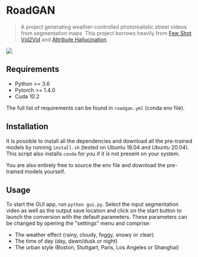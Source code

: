 # RoadGAN

> A project generating weather-controlled photorealistic street videos from segmentation maps.
This project borrows heavily from [Few Shot Vid2Vid](https://github.com/NVlabs/few-shot-vid2vid) and [Attribute Hallucination](https://github.com/hucvl/attribute_hallucination).

![](inference/teaser.gif)

## Requirements

- Python >= 3.6
- Pytorch >= 1.4.0
- Cuda 10.2

The full list of requirements can be found in `roadgan.yml` (conda env file).

## Installation

It is possible to install all the dependencies and download all the pre-trained models by running `install.sh` (tested on Ubuntu 18.04 and Ubuntu 20.04). This script also installs `conda` for you if it is not present on your system.

You are also entirely free to source the env file and download the pre-trained models yourself.

## Usage

To start the GUI app, run `python gui.py`.
Select the input segmentation video as well as the output save location and click on the start button to launch the conversion with the default parameters. These parameters can be changed by opening the "settings" menu and comprise:
- The weather effect (rainy, cloudy, foggy, snowy or clear)
- The time of day (day, dawn/dusk or night)
- The urban style (Boston, Stuttgart, Paris, Los Angeles or Shanghai)